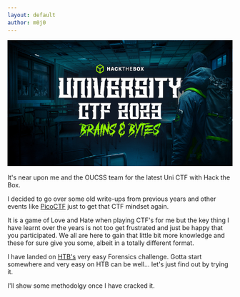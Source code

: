 ```yaml
---
layout: default
author: m0j0
---
```


![htb_ctf_2023](/assets/images/HTB_CTF_2023.jpg)


It's near upon me and the OUCSS team for the latest Uni CTF with Hack the Box.

I decided to go over some old write-ups from previous years and other events 
like [PicoCTF](https://play.picoctf.org/login) just to get that CTF mindset again.

It is a game of Love and Hate when playing CTF's for me but the key thing I 
have learnt over the years is not too get frustrated and just be happy that
you participated. We all are here to gain that little bit more knowledge and
these for sure give you some, albeit in a totally different format.

I have landed on [HTB's](https://app.hackthebox.com/challenges/wrong-spooky-season)
very easy Forensics challenge. Gotta start somewhere and very easy on HTB can be
well... let's just find out by trying it. 

I'll show some methodolgy once I have cracked it.
